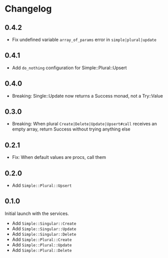 # Changelog

## 0.4.2
- Fix undefined variable `array_of_params` error in `simple|plural|update`

## 0.4.1
- Add `do_nothing` configuration for Simple::Plural::Upsert

## 0.4.0
- Breaking: Single::Update now returns a Success monad, not a Try::Value

## 0.3.0
- Breaking: When plural `Create|Delete|Update|Upsert#call` receives an empty array, return Success without trying anything else

## 0.2.1
- Fix: When default values are procs, call them

## 0.2.0
- Add `Simple::Plural::Upsert`

## 0.1.0
Initial launch with the services.

- Add `Simple::Singular::Create`
- Add `Simple::Singular::Update`
- Add `Simple::Singular::Delete`
- Add `Simple::Plural::Create`
- Add `Simple::Plural::Update`
- Add `Simple::Plural::Delete`
